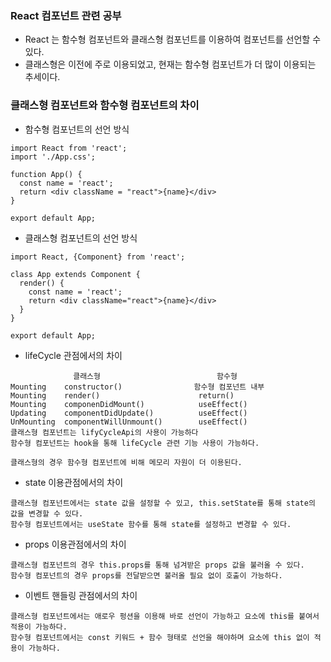 ### React 컴포넌트 관련 공부
* React 는 함수형 컴포넌트와 클래스형 컴포넌트를 이용하여 컴포넌트를 선언할 수 있다.
* 클래스형은 이전에 주로 이용되었고, 현재는 함수형 컴포넌트가 더 많이 이용되는 추세이다.

### 클래스형 컴포넌트와 함수형 컴포넌트의 차이
* 함수형 컴포넌트의 선언 방식
```
import React from 'react';
import './App.css';

function App() {
  const name = 'react';
  return <div className = "react">{name}</div>
}

export default App;
```
* 클래스형 컴포넌트의 선언 방식
```
import React, {Component} from 'react';

class App extends Component {
  render() {
    const name = 'react';
    return <div className="react">{name}</div>
  }
}

export default App;
```
* lifeCycle 관점에서의 차이
```
              클래스형                          함수형
Mounting    constructor()                함수형 컴포넌트 내부
Mounting    render()                      return()
Mounting    componenDidMount()            useEffect()
Updating    componentDidUpdate()          useEffect()
UnMounting  componentWillUnmount()        useEffect()
클래스형 컴포넌트는 lifyCycleApi의 사용이 가능하다 
함수형 컴포넌트는 hook을 통해 lifeCycle 관련 기능 사용이 가능하다.

클래스형의 경우 함수형 컴포넌트에 비해 메모리 자원이 더 이용된다.
```
* state 이용관점에서의 차이
```
클래스형 컴포넌트에서는 state 값을 설정할 수 있고, this.setState를 통해 state의 값을 변경할 수 있다.
함수형 컴포넌트에서는 useState 함수를 통해 state를 설정하고 변경할 수 있다.
```
* props 이용관점에서의 차이
```
클래스형 컴포넌트의 경우 this.props를 통해 넘겨받은 props 값을 불러올 수 있다.
함수형 컴포넌트의 경우 props를 전달받으면 불러올 필요 없이 호출이 가능하다.
```
* 이벤트 핸들링 관점에서의 차이
```
클래스형 컴포넌트에서는 애로우 펑션을 이용해 바로 선언이 가능하고 요소에 this를 붙여서 적용이 가능하다.
함수형 컴포넌트에서는 const 키워드 + 함수 형태로 선언을 해야하며 요소에 this 없이 적용이 가능하다.
```

